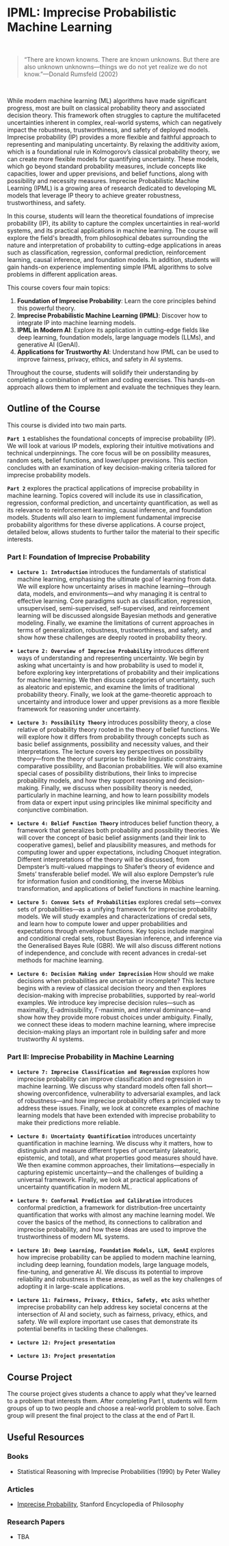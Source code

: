 # IPML: Imprecise Probabilistic Machine Learning

<br>
 
> “There are known knowns. There are known unknowns. But there are also unknown unknowns—things we do not yet realize we do not know.”—Donald Rumsfeld (2002)

<br>

While modern machine learning (ML) algorithms have made significant progress, most are built on classical probability theory and associated decision theory. This framework often struggles to capture the multifaceted uncertainties inherent in complex, real-world systems, which can negatively impact the robustness, trustworthiness, and safety of deployed models. Imprecise probability (IP) provides a more flexible and faithful approach to representing and manipulating uncertainty. By relaxing the additivity axiom, which is a foundational rule in Kolmogorov’s classical probability theory, we can create more flexible models for quantifying uncertainty. These models, which go beyond standard probability measures, include concepts like capacities, lower and upper previsions, and belief functions, along with possibility and necessity measures. Imprecise Probabilistic Machine Learning (IPML) is a growing area of research dedicated to developing ML models that leverage IP theory to achieve greater robustness, trustworthiness, and safety.

In this course, students will learn the theoretical foundations of imprecise probability (IP), its ability to capture the complex uncertainties in real-world systems, and its practical applications in machine learning. The course will explore the field's breadth, from philosophical debates surrounding the nature and interpretation of probability to cutting-edge applications in areas such as classification, regression, conformal prediction, reinforcement learning, causal inference, and foundation models. In addition, students will gain hands-on experience implementing simple IPML algorithms to solve problems in different application areas.

This course covers four main topics:
1. **Foundation of Imprecise Probability**: Learn the core principles behind this powerful theory.
2. **Imprecise Probabilistic Machine Learning (IPML)**: Discover how to integrate IP into machine learning models.
3. **IPML in Modern AI**: Explore its application in cutting-edge fields like deep learning, foundation models, large language models (LLMs), and generative AI (GenAI).
4. **Applications for Trustworthy AI**: Understand how IPML can be used to improve fairness, privacy, ethics, and safety in AI systems.

Throughout the course, students will solidify their understanding by completing a combination of written and coding exercises. This hands-on approach allows them to implement and evaluate the techniques they learn.

## Outline of the Course
This course is divided into two main parts.

**`Part 1`** establishes the foundational concepts of imprecise probability (IP). We will look at various IP models, exploring their intuitive motivations and technical underpinnings. The core focus will be on possibility measures, random sets, belief functions, and lower/upper previsions. This section concludes with an examination of key decision-making criteria tailored for imprecise probability models.

**`Part 2`** explores the practical applications of imprecise probability in machine learning. Topics covered will include its use in classification, regression, conformal prediction, and uncertainty quantification, as well as its relevance to reinforcement learning, causal inference, and foundation models. Students will also learn to implement fundamental imprecise probability algorithms for these diverse applications. 
A course project, detailed below, allows students to further tailor the material to their specific interests.

### Part I: Foundation of Imprecise Probability

- **`Lecture 1: Introduction`** introduces the fundamentals of statistical machine learning, emphasising the ultimate goal of learning from data. We will explore how uncertainty arises in machine learning—through data, models, and environments—and why managing it is central to effective learning. Core paradigms such as classification, regression, unsupervised, semi-supervised, self-supervised, and reinforcement learning will be discussed alongside Bayesian methods and generative modeling. Finally, we examine the limitations of current approaches in terms of generalization, robustness, trustworthiness, and safety, and show how these challenges are deeply rooted in probability theory.

- **`Lecture 2: Overview of Imprecise Probability`** introduces different ways of understanding and representing uncertainty. We begin by asking what uncertainty is and how probability is used to model it, before exploring key interpretations of probability and their implications for machine learning. We then discuss categories of uncertainty, such as aleatoric and epistemic, and examine the limits of traditional probability theory. Finally, we look at the game-theoretic approach to uncertainty and introduce lower and upper previsions as a more flexible framework for reasoning under uncertainty.

- **`Lecture 3: Possibility Theory`** introduces possibility theory, a close relative of probability theory rooted in the theory of belief functions. We will explore how it differs from probability through concepts such as basic belief assignments, possibility and necessity values, and their interpretations. The lecture covers key perspectives on possibility theory—from the theory of surprise to flexible linguistic constraints, comparative possibility, and Baconian probabilities. We will also examine special cases of possibility distributions, their links to imprecise probability models, and how they support reasoning and decision-making. Finally, we discuss when possibility theory is needed, particularly in machine learning, and how to learn possibility models from data or expert input using principles like minimal specificity and conjunctive combination.
  
- **`Lecture 4: Belief Function Theory`** introduces belief function theory, a framework that generalizes both probability and possibility theories. We will cover the concept of basic belief assignments (and their link to cooperative games), belief and plausibility measures, and methods for computing lower and upper expectations, including Choquet integration. Different interpretations of the theory will be discussed, from Dempster’s multi-valued mappings to Shafer’s theory of evidence and Smets’ transferable belief model. We will also explore Dempster’s rule for information fusion and conditioning, the inverse Möbius transformation, and applications of belief functions in machine learning.

- **`Lecture 5: Convex Sets of Probabilities`** explores credal sets—convex sets of probabilities—as a unifying framework for imprecise probability models. We will study examples and characterizations of credal sets, and learn how to compute lower and upper probabilities and expectations through envelope functions. Key topics include marginal and conditional credal sets, robust Bayesian inference, and inference via the Generalised Bayes Rule (GBR). We will also discuss different notions of independence, and conclude with recent advances in credal-set methods for machine learning.

- **`Lecture 6: Decision Making under Imprecision`** How should we make decisions when probabilities are uncertain or incomplete? This lecture begins with a review of classical decision theory and then explores decision-making with imprecise probabilities, supported by real-world examples. We introduce key imprecise decision rules—such as maximality, E-admissibility, Γ-maximin, and interval dominance—and show how they provide more robust choices under ambiguity. Finally, we connect these ideas to modern machine learning, where imprecise decision-making plays an important role in building safer and more trustworthy AI systems.

### Part II:  Imprecise Probability in Machine Learning

- **`Lecture 7: Imprecise Classification and Regression`** explores how imprecise probability can improve classification and regression in machine learning. We discuss why standard models often fall short—showing overconfidence, vulnerability to adversarial examples, and lack of robustness—and how imprecise probability offers a principled way to address these issues. Finally, we look at concrete examples of machine learning models that have been extended with imprecise probability to make their predictions more reliable.

- **`Lecture 8: Uncertainty Quantification`** introduces uncertainty quantification in machine learning. We discuss why it matters, how to distinguish and measure different types of uncertainty (aleatoric, epistemic, and total), and what properties good measures should have. We then examine common approaches, their limitations—especially in capturing epistemic uncertainty—and the challenges of building a universal framework. Finally, we look at practical applications of uncertainty quantification in modern ML.
  
- **`Lecture 9: Conformal Prediction and Calibration`** introduces conformal prediction, a framework for distribution-free uncertainty quantification that works with almost any machine learning model. We cover the basics of the method, its connections to calibration and imprecise probability, and how these ideas are used to improve the trustworthiness of modern ML systems.
  
- **`Lecture 10: Deep Learning, Foundation Models, LLM, GenAI`** explores how imprecise probability can be applied to modern machine learning, including deep learning, foundation models, large language models, fine-tuning, and generative AI. We discuss its potential to improve reliability and robustness in these areas, as well as the key challenges of adopting it in large-scale applications.
  
- **`Lecture 11: Fairness, Privacy, Ethics, Safety, etc`** asks whether imprecise probability can help address key societal concerns at the intersection of AI and society, such as fairness, privacy, ethics, and safety. We will explore important use cases that demonstrate its potential benefits in tackling these challenges.

- **`Lecture 12: Project presentation`**
- **`Lecture 13: Project presentation`**

## Course Project

The course project gives students a chance to apply what they've learned to a problem that interests them. After completing Part I, students will form groups of up to two people and choose a real-world problem to solve. Each group will present the final project to the class at the end of Part II.

## Useful Resources

### Books

- Statistical Reasoning with Imprecise Probabilities (1990) by Peter Walley

### Articles

- [Imprecise Probability](https://plato.stanford.edu/entries/imprecise-probabilities/), Stanford Encyclopedia of Philosophy

### Research Papers

- TBA
